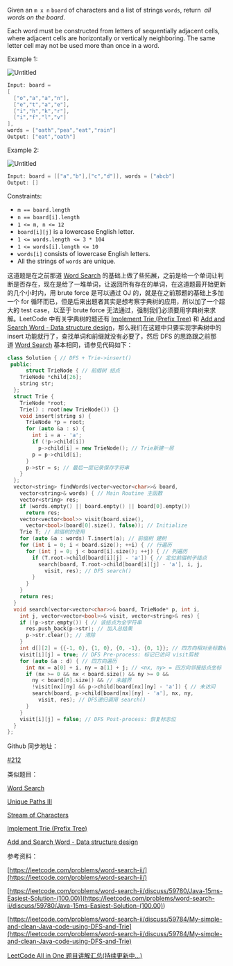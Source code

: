 Given an `m x n` `board` of characters and a list of strings `words`, return  _all words on the board_.

Each word must be constructed from letters of sequentially adjacent cells, where adjacent cells are horizontally or vertically neighboring. The same letter cell may not be used more than once in a word.

Example 1:

![Untitled](https://prod-files-secure.s3.us-west-2.amazonaws.com/bfd53194-dc1b-48fe-b468-4b8f0627c3d5/d213577e-fc69-484e-86f7-ca0cdc8f372a/Untitled.png)

```cpp
Input: board = 
[
  ["o","a","a","n"],
  ["e","t","a","e"],
  ["i","h","k","r"],
  ["i","f","l","v"]
],
words = ["oath","pea","eat","rain"]
Output: ["eat","oath"]
```

Example 2:

![Untitled](https://prod-files-secure.s3.us-west-2.amazonaws.com/bfd53194-dc1b-48fe-b468-4b8f0627c3d5/f062ba75-00bd-4d6c-962d-ded88a800a2a/Untitled.png)

```cpp
Input: board = [["a","b"],["c","d"]], words = ["abcb"]
Output: []
```

Constraints:

- `m == board.length`
- `n == board[i].length`
- `1 <= m, n <= 12`
- `board[i][j]` is a lowercase English letter.
- `1 <= words.length <= 3 * 104`
- `1 <= words[i].length <= 10`
- `words[i]` consists of lowercase English letters.
- All the strings of `words` are unique.

这道题是在之前那道 [Word Search](http://www.cnblogs.com/grandyang/p/4332313.html) 的基础上做了些拓展，之前是给一个单词让判断是否存在，现在是给了一堆单词，让返回所有存在的单词，在这道题最开始更新的几个小时内，用 brute force 是可以通过 OJ 的，就是在之前那题的基础上多加一个 for 循环而已，但是后来出题者其实是想考察字典树的应用，所以加了一个超大的 test case，以至于 brute force 无法通过，强制我们必须要用字典树来求解。LeetCode 中有关字典树的题还有 [Implement Trie (Prefix Tree)](http://www.cnblogs.com/grandyang/p/4491665.html) 和 [Add and Search Word - Data structure design](http://www.cnblogs.com/grandyang/p/4507286.html)，那么我们在这题中只要实现字典树中的 insert 功能就行了，查找单词和前缀就没有必要了，然后 DFS 的思路跟之前那道 [Word Search](http://www.cnblogs.com/grandyang/p/4332313.html) 基本相同，请参见代码如下：

```cpp
class Solution { // DFS + Trie->insert()
 public:
	  struct TrieNode { // 前缀树 结点
    TrieNode *child[26];
    string str;
  };
  struct Trie {
    TrieNode *root;
    Trie() : root(new TrieNode()) {}
    void insert(string s) {
      TrieNode *p = root;
      for (auto &a : s) {
        int i = a - 'a';
        if (!p->child[i])
          p->child[i] = new TrieNode(); // Trie新建一层
        p = p->child[i];
      }
      p->str = s; // 最后一层记录保存字符串
    }
  };
  vector<string> findWords(vector<vector<char>>& board,
    vector<string>& words) { // Main Routine 主函数
    vector<string> res;
    if (words.empty() || board.empty() || board[0].empty())
      return res;
    vector<vector<bool>> visit(board.size(),
      vector<bool>(board[0].size(), false)); // Initialize
    Trie T; // 前缀树的使用
    for (auto &a : words) T.insert(a); // 前缀树 建树
    for (int i = 0; i < board.size(); ++i) { // 行遍历
      for (int j = 0; j < board[i].size(); ++j) { // 列遍历
        if (T.root->child[board[i][j] - 'a']) { // 定位前缀树子结点
          search(board, T.root->child[board[i][j] - 'a'], i, j,
            visit, res); // DFS search()
        }
      }
    }
    return res;
  }
  void search(vector<vector<char>>& board, TrieNode* p, int i,
    int j, vector<vector<bool>>& visit, vector<string>& res) { 
    if (!p->str.empty()) { // 该结点为全字符串
      res.push_back(p->str); // 加入总结果
      p->str.clear(); // 清除
    }
    int d[][2] = {{-1, 0}, {1, 0}, {0, -1}, {0, 1}}; // 四方向相对坐标数组
    visit[i][j] = true; // DFS Pre-process: 标记已访问 visit剪枝
    for (auto &a : d) { // 四方向遍历
      int nx = a[0] + i, ny = a[1] + j; // <nx, ny> = 四方向邻接结点坐标
      if (nx >= 0 && nx < board.size() && ny >= 0 &&
        ny < board[0].size() && // 未越界
        !visit[nx][ny] && p->child[board[nx][ny] - 'a']) { // 未访问
        search(board, p->child[board[nx][ny] - 'a'], nx, ny,
          visit, res); // DFS递归调用 search()
      }
    }
    visit[i][j] = false; // DFS Post-process: 恢复标志位
  }
};
```

Github 同步地址：

[#212](https://github.com/grandyang/leetcode/issues/212)

类似题目：

[Word Search](http://www.cnblogs.com/grandyang/p/4332313.html)

[Unique Paths III](https://www.cnblogs.com/grandyang/p/14191490.html)

[Stream of Characters](https://www.cnblogs.com/grandyang/p/14406525.html)

[Implement Trie (Prefix Tree)](http://www.cnblogs.com/grandyang/p/4491665.html)

[Add and Search Word - Data structure design](http://www.cnblogs.com/grandyang/p/4507286.html)

参考资料：

[https://leetcode.com/problems/word-search-ii/](https://leetcode.com/problems/word-search-ii/)

[](<https://leetcode.com/problems/word-search-ii/discuss/59780/Java-15ms-Easiest-Solution-(100.00)>)[https://leetcode.com/problems/word-search-ii/discuss/59780/Java-15ms-Easiest-Solution-(100.00)](<https://leetcode.com/problems/word-search-ii/discuss/59780/Java-15ms-Easiest-Solution-(100.00)>)

[https://leetcode.com/problems/word-search-ii/discuss/59784/My-simple-and-clean-Java-code-using-DFS-and-Trie](https://leetcode.com/problems/word-search-ii/discuss/59784/My-simple-and-clean-Java-code-using-DFS-and-Trie)

[LeetCode All in One 题目讲解汇总(持续更新中...)](http://www.cnblogs.com/grandyang/p/4606334.html)
